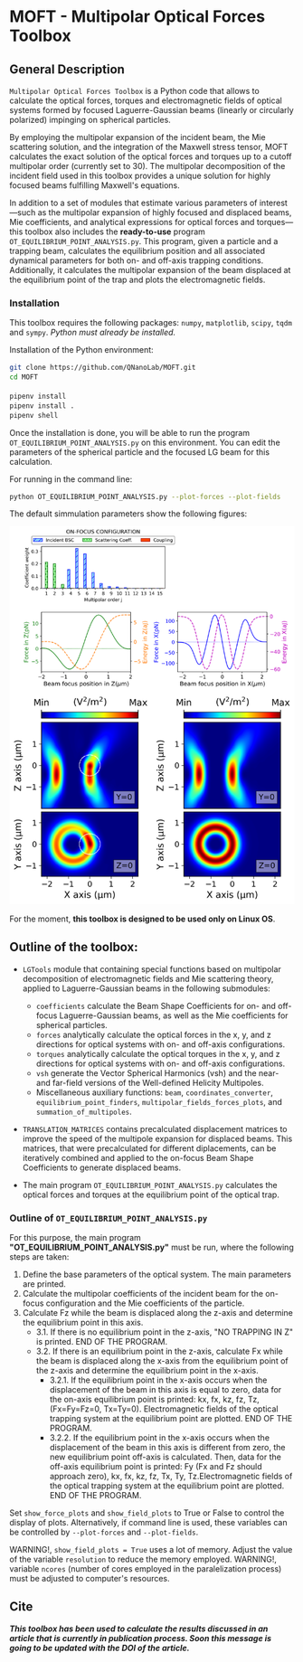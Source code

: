 MOFT - Multipolar Optical Forces Toolbox
===============================================================

## General Description
`Multipolar Optical Forces Toolbox` is a Python code that allows to calculate the optical forces, torques and electromagnetic fields of optical systems formed by focused Laguerre-Gaussian beams (linearly or circularly polarized) impinging on spherical particles.

By employing the multipolar expansion of the incident beam, the Mie scattering solution, and the integration of the Maxwell stress tensor, MOFT calculates the exact solution of the optical forces and torques up to a cutoff multipolar order (currently set to 30). The multipolar decomposition of the incident field used in this toolbox provides a unique solution for highly focused beams fulfilling Maxwell's equations.

In addition to a set of modules that estimate various parameters of interest—such as the multipolar expansion of highly focused and displaced beams, Mie coefficients, and analytical expressions for optical forces and torques—this toolbox also includes the **ready-to-use** program `OT_EQUILIBRIUM_POINT_ANALYSIS.py`. This program, given a particle and a trapping beam, calculates the equilibrium position and all associated dynamical parameters for both on- and off-axis trapping conditions. Additionally, it calculates the multipolar expansion of the beam displaced at the equilibrium point of the trap and plots the electromagnetic fields.

### Installation
This toolbox requires the following packages: `numpy`, `matplotlib`, `scipy`, `tqdm` and `sympy`. 
_Python must already be installed._

Installation of the Python environment:
```sh
git clone https://github.com/QNanoLab/MOFT.git
cd MOFT

pipenv install
pipenv install .
pipenv shell
```

Once the installation is done, you will be able to run the program `OT_EQUILIBRIUM_POINT_ANALYSIS.py` on this environment. You can edit the parameters of the spherical particle and the focused LG beam for this calculation.

For running in the command line:
```sh
python OT_EQUILIBRIUM_POINT_ANALYSIS.py --plot-forces --plot-fields
```

The default simmulation parameters show the following figures:

![image](base_plots_MOFT.png)

For the moment, **this toolbox is designed to be used only on Linux OS**.

## Outline of the toolbox:

- `LGTools` module that containing special functions based on multipolar decomposition of electromagnetic fields and Mie scattering theory, applied to Laguerre-Gaussian beams in the following submodules:
  - `coefficients` calculate the Beam Shape Coefficients for on- and off-focus Laguerre-Gaussian beams, as well as the Mie coefficients for spherical particles.
  - `forces` analytically calculate the optical forces in the x, y, and z directions for optical systems with on- and off-axis configurations.
  - `torques` analytically calculate the optical torques in the x, y, and z directions for optical systems with on- and off-axis configurations.
  - `vsh` generate the Vector Spherical Harmonics (vsh) and the near- and far-field versions of the Well-defined Helicity Multipoles.
  - Miscellaneous auxiliary functions: `beam`, `coordinates_converter`, `equilibrium_point_finders`, `multipolar_fields_forces_plots`, and `summation_of_multipoles`.

- `TRANSLATION_MATRICES` contains precalculated displacement matrices to improve the speed of the multipole expansion for displaced beams. This matrices, that were precalculated for different diplacements, can be iteratively combined and applied to the on-focus Beam Shape Coefficients to generate displaced beams.

- The main program `OT_EQUILIBRIUM_POINT_ANALYSIS.py` calculates the optical forces and torques at the equilibrium point of the optical trap.

### Outline of `OT_EQUILIBRIUM_POINT_ANALYSIS.py`
For this purpose, the main program **"OT_EQUILIBRIUM_POINT_ANALYSIS.py"** must be run, where the following steps are taken:

1. Define the base parameters of the optical system. The main parameters are printed.
2. Calculate the multipolar coefficients of the incident beam for the on-focus configuration and the Mie coefficients of the particle.
3. Calculate Fz while the beam is displaced along the z-axis and determine the equilibrium point in this axis.
    - 3.1. If there is no equilibrium point in the z-axis, "NO TRAPPING IN Z" is printed. END OF THE PROGRAM.
    - 3.2. If there is an equilibrium point in the z-axis, calculate Fx while the beam is displaced along the x-axis from the equilibrium point of the z-axis and determine the equilibrium point in the x-axis.
       - 3.2.1. If the equilibrium point in the x-axis occurs when the displacement of the beam in this axis is equal to zero, data for the on-axis equilibrium point is printed: kx, fx, kz, fz, Tz, (Fx=Fy=Fz=0, Tx=Ty=0). Electromagnetic fields of the optical trapping system at the equilibrium point are plotted. END OF THE PROGRAM.
       - 3.2.2. If the equilibrium point in the x-axis occurs when the displacement of the beam in this axis is different from zero, the new equilibrium point off-axis is calculated. Then, data for the off-axis equilibrium point is printed: Fy (Fx and Fz should approach zero), kx, fx, kz, fz, Tx, Ty, Tz.Electromagnetic fields of the optical trapping system at the equilibrium point are plotted. END OF THE PROGRAM.

Set `show_force_plots` and `show_field_plots` to True or False to control the display of plots.
Alternatively, if command line is used, these variables can be controlled by `--plot-forces` and `--plot-fields`. 

WARNING!, `show_field_plots = True` uses a lot of memory. Adjust the value of the variable `resolution` to reduce the memory employed.
WARNING!, variable `ncores` (number of cores employed in the paralelization process) must be adjusted to computer's resources.

## Cite
_**This toolbox has been used to calculate the results discussed in an article that is currently in publication process. Soon this message is going to be updated with the DOI of the article.**_
